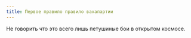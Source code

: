 ```yaml
---
title: Первое правило правило вахапартии
---
```

Не говорить что это всего лишь петушиные бои в открытом космосе.